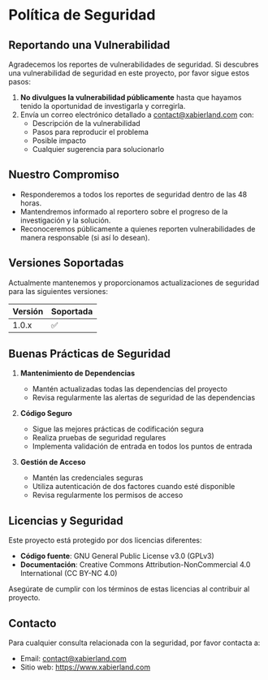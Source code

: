 # Política de Seguridad

## Reportando una Vulnerabilidad

Agradecemos los reportes de vulnerabilidades de seguridad. Si descubres una vulnerabilidad de seguridad en este proyecto, por favor sigue estos pasos:

1. **No divulgues la vulnerabilidad públicamente** hasta que hayamos tenido la oportunidad de investigarla y corregirla.
2. Envía un correo electrónico detallado a contact@xabierland.com con:
   - Descripción de la vulnerabilidad
   - Pasos para reproducir el problema
   - Posible impacto
   - Cualquier sugerencia para solucionarlo

## Nuestro Compromiso

- Responderemos a todos los reportes de seguridad dentro de las 48 horas.
- Mantendremos informado al reportero sobre el progreso de la investigación y la solución.
- Reconoceremos públicamente a quienes reporten vulnerabilidades de manera responsable (si así lo desean).

## Versiones Soportadas

Actualmente mantenemos y proporcionamos actualizaciones de seguridad para las siguientes versiones:

| Versión | Soportada          |
| ------- | ------------------ |
| 1.0.x   | :white_check_mark: |

## Buenas Prácticas de Seguridad

1. **Mantenimiento de Dependencias**
   - Mantén actualizadas todas las dependencias del proyecto
   - Revisa regularmente las alertas de seguridad de las dependencias

2. **Código Seguro**
   - Sigue las mejores prácticas de codificación segura
   - Realiza pruebas de seguridad regulares
   - Implementa validación de entrada en todos los puntos de entrada

3. **Gestión de Acceso**
   - Mantén las credenciales seguras
   - Utiliza autenticación de dos factores cuando esté disponible
   - Revisa regularmente los permisos de acceso

## Licencias y Seguridad

Este proyecto está protegido por dos licencias diferentes:

- **Código fuente**: GNU General Public License v3.0 (GPLv3)
- **Documentación**: Creative Commons Attribution-NonCommercial 4.0 International (CC BY-NC 4.0)

Asegúrate de cumplir con los términos de estas licencias al contribuir al proyecto.

## Contacto

Para cualquier consulta relacionada con la seguridad, por favor contacta a:
- Email: contact@xabierland.com
- Sitio web: https://www.xabierland.com
